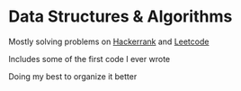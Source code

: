# Data Structures & Algorithms

Mostly solving problems on [Hackerrank](https://github.com/MacNaughty/Puzzles/tree/master/Hackerrank) and [Leetcode](https://github.com/MacNaughty/Puzzles/tree/master/LeetCode) 

Includes some of the first code I ever wrote

Doing my best to organize it better
